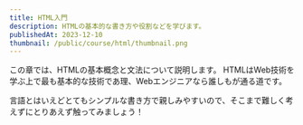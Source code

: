 ```yaml
---
title: HTML入門
description: HTMLの基本的な書き方や役割などを学びます。
publishedAt: 2023-12-10
thumbnail: /public/course/html/thumbnail.png
---
```


この章では、HTMLの基本概念と文法について説明します。
HTMLはWeb技術を学ぶ上で最も基本的な技術であ理、Webエンジニアなら誰しもが通る道です。

言語とはいえどとてもシンプルな書き方で親しみやすいので、そこまで難しく考えずにとりあえず触ってみましょう！
